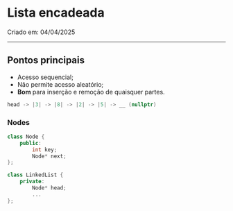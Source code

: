 # Lista encadeada

Criado em: 04/04/2025

---

## Pontos principais

- Acesso sequencial;
- Não permite acesso aleatório;
- **Bom** para inserção e remoção de quaisquer partes.

```c++
head -> |3| -> |8| -> |2| -> |5| -> __ (nullptr)
```

### Nodes

```c++
class Node {
    public:
        int key;
        Node* next;
};

class LinkedList {
    private:
        Node* head;
        ...
};
```
